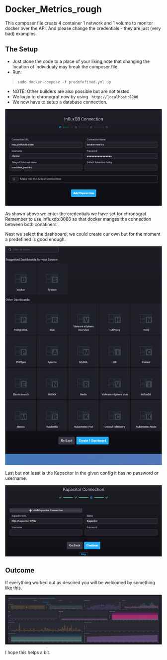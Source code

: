 # Docker_Metrics_rough
This composer file creats 4 container 1 network and 1 volume to monitor docker over the API.
And please change the credentials - they are just (very bad) examples.

## The Setup

- Just clone the code to a place of your liking,note that changing the location of individualy may break the composer file.
- Run:
><code>sudo docker-compose -f predefefined.yml up</code>

- NOTE: Other builders are also possible but are not tested.
- We login to chronograf now by using <code> http://localhost:8200 </code>
- We now have to setup a database connection.

![alt text](Login.png "credentials")

As shown above we enter the credentials we have set for chronograf.
Remember to use influxdb:8086 so that docker manges the connection between both conatiners.

Next we select the dashboard, we could create our own but for the moment a predefined is good enough.

![alt text](Dashboard.png "Dockerboard")

Last but not least is the Kapacitor in the given config it has no password or username.

![alt text](KapConnect.png "Kapacitor")


## Outcome
If everything worked out as descired you will be welcomed by something like this.

![alt text](Done.png "Docker Dashboard")

I hope this helps a bit.